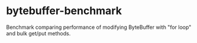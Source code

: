 bytebuffer-benchmark
====================

Benchmark comparing performance of modifying ByteBuffer with "for loop" and bulk get/put methods.
